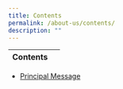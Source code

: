```yaml
---
title: Contents
permalink: /about-us/contents/
description: ""
---
```



| Contents |  | 
| -------- | -------- | 
*  [Principal Message](/about-us/principals-message/) <br> 


